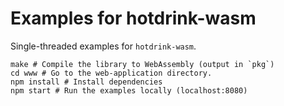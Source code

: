 # Examples for hotdrink-wasm

Single-threaded examples for `hotdrink-wasm`.

```
make # Compile the library to WebAssembly (output in `pkg`)
cd www # Go to the web-application directory.
npm install # Install dependencies
npm start # Run the examples locally (localhost:8080)
```
